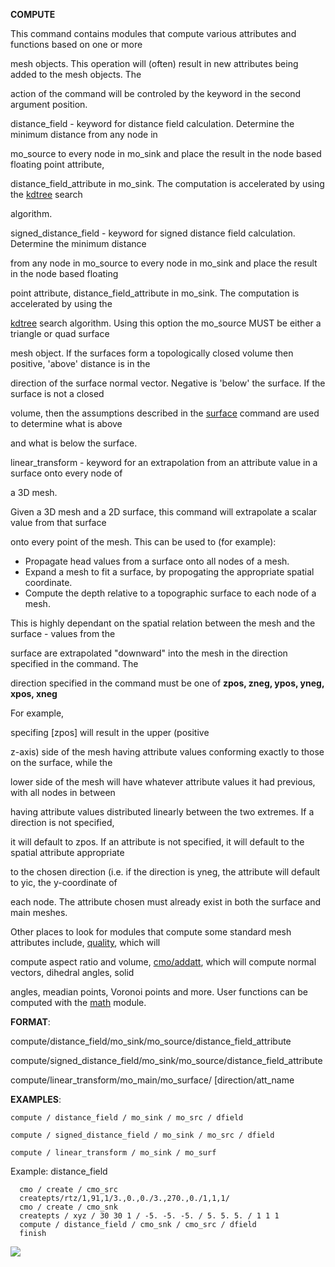 
 **COMPUTE**

  This command contains modules that compute various attributes and
  functions based on one or more

  mesh objects. This operation will (often) result in new attributes
  being added to the mesh objects. The

  action of the command will be controled by the keyword in the second
  argument position.
 
  distance\_field - keyword for distance field calculation. Determine
  the minimum distance from any node in

  mo\_source to every node in mo\_sink and place the result in the
  node based floating point attribute,

  distance\_field\_attribute in mo\_sink. The computation is
  accelerated by using the
  [kdtree](kdtree.md) search

  algorithm.

  

  signed\_distance\_field - keyword for signed distance field
  calculation. Determine the minimum distance    

  from any node in mo\_source to every node in mo\_sink and place the
  result in the node based floating        

  point attribute, distance\_field\_attribute in mo\_sink. The
  computation is accelerated by using the      

  [kdtree](kdtree.md) search algorithm.
  Using this option the mo\_source MUST be either a triangle or quad
  surface        

  mesh object. If the surfaces form a topologically closed volume then
  positive, 'above' distance is in the    

  direction of the surface normal vector. Negative is 'below' the
  surface. If the surface is not a closed        

  volume, then the assumptions described in the
  [surface](SURFACE.md) command are used to determine what is above
     

  and what is below the surface.
 
  linear\_transform - keyword for an extrapolation from an attribute
  value in a surface onto every node of

  a 3D mesh.
  
  Given a 3D
  mesh and a 2D surface, this command will extrapolate a scalar value
  from that surface

  onto every point of the mesh. This can be used to (for
  example):
 
  -   Propagate head values from a surface onto all nodes of a
      mesh.
  -   Expand a mesh to fit a surface, by propogating the
      appropriate spatial coordinate.
  -   Compute the depth relative to a topographic surface to each
      node of a mesh.

 
  This is highly dependant on the spatial relation between the mesh
  and the surface - values from the

  surface are extrapolated "downward" into the mesh in the direction
  specified in the command. The

  direction specified in the command must be one of
   **zpos, zneg, ypos, yneg, xpos, xneg**
   
  For example,

  specifing [zpos] will result in the upper (positive

  z-axis) side of the mesh having attribute values conforming exactly
  to those on the surface, while the

  lower side of the mesh will have whatever attribute values it had
  previous, with all nodes in between

  having attribute values distributed linearly between the two
  extremes. If a direction is not specified,

  it will default to zpos. If an
  attribute is not specified, it will default to the spatial attribute
  appropriate

  to the chosen direction (i.e. if the direction is
  yneg, the attribute will default to yic, the
  y-coordinate of

  each node. The attribute chosen must already exist in both the
  surface and main meshes.
 
  Other places to look for modules that compute some standard mesh
  attributes include, [quality](QUALITY.md "Mesh Quality"), which
  will

  compute aspect ratio and volume,
  [cmo/addatt](cmo/cmo_addatt.md), which will
  compute normal vectors, dihedral angles, solid

  angles, meadian points, Voronoi points and more. User functions can
  be computed with the [math](MATH.md "Math Functions") module.

 **FORMAT**:
 
 
 compute/distance\_field/mo\_sink/mo\_source/distance\_field\_attribute


 compute/signed\_distance\_field/mo\_sink/mo\_source/distance\_field\_attribute

  
 compute/linear\_transform/mo\_main/mo\_surface/
[direction/att\_name


 **EXAMPLES**:

    compute / distance_field / mo_sink / mo_src / dfield
  
    compute / signed_distance_field / mo_sink / mo_src / dfield
 
    compute / linear_transform / mo_sink / mo_surf                                               
                                                                        
  
  Example: distance\_field
  
      cmo / create / cmo_src                                            
      createpts/rtz/1,91,1/3.,0.,0./3.,270.,0./1,1,1/                   
      cmo / create / cmo_snk                                            
      createpts / xyz / 30 30 1 / -5. -5. -5. / 5. 5. 5. / 1 1 1        
      compute / distance_field / cmo_snk / cmo_src / dfield             
      finish           
  
  <img src="/assets/images/distance_field_01.png">     
                                                                                                           
